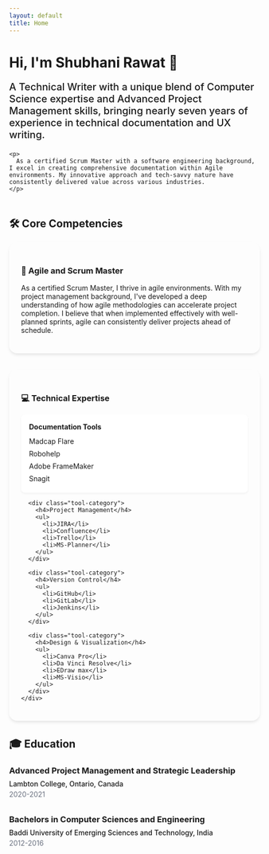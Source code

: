 ```yaml
---
layout: default
title: Home
---
```


<div class="hero-section">
  <h1>Hi, I'm Shubhani Rawat 👋</h1>
  
  <div class="hero-content">
    <p class="lead">
      A Technical Writer with a unique blend of Computer Science expertise and Advanced Project Management skills, bringing nearly seven years of experience in technical documentation and UX writing.
    </p>
    
    <p>
      As a certified Scrum Master with a software engineering background, I excel in creating comprehensive documentation within Agile environments. My innovative approach and tech-savvy nature have consistently delivered value across various industries.
    </p>
  </div>
</div>

<div class="skills-section">
  <h2>🛠️ Core Competencies</h2>

  <div class="skill-area">
    <h3>🔄 Agile and Scrum Master</h3>
    <p>
      As a certified Scrum Master, I thrive in agile environments. With my project management background, I've developed a deep understanding of how agile methodologies can accelerate project completion. I believe that when implemented effectively with well-planned sprints, agile can consistently deliver projects ahead of schedule.
    </p>
  </div>

  <div class="skill-area">
    <h3>💻 Technical Expertise</h3>
    <div class="tools-grid">
      <div class="tool-category">
        <h4>Documentation Tools</h4>
        <ul>
          <li>Madcap Flare</li>
          <li>Robohelp</li>
          <li>Adobe FrameMaker</li>
          <li>Snagit</li>
        </ul>
      </div>
      
      <div class="tool-category">
        <h4>Project Management</h4>
        <ul>
          <li>JIRA</li>
          <li>Confluence</li>
          <li>Trello</li>
          <li>MS-Planner</li>
        </ul>
      </div>
      
      <div class="tool-category">
        <h4>Version Control</h4>
        <ul>
          <li>GitHub</li>
          <li>GitLab</li>
          <li>Jenkins</li>
        </ul>
      </div>
      
      <div class="tool-category">
        <h4>Design & Visualization</h4>
        <ul>
          <li>Canva Pro</li>
          <li>Da Vinci Resolve</li>
          <li>EDraw max</li>
          <li>MS-Visio</li>
        </ul>
      </div>
    </div>
  </div>
</div>

<div class="education-section">
  <h2>🎓 Education</h2>
  
  <div class="education-item">
    <h3>Advanced Project Management and Strategic Leadership</h3>
    <p class="institution">Lambton College, Ontario, Canada</p>
    <p class="year">2020-2021</p>
  </div>
  
  <div class="education-item">
    <h3>Bachelors in Computer Sciences and Engineering</h3>
    <p class="institution">Baddi University of Emerging Sciences and Technology, India</p>
    <p class="year">2012-2016</p>
  </div>
</div>

<style>
.hero-section {
  margin-bottom: 3rem;
}

.hero-content {
  max-width: 800px;
}

.lead {
  font-size: 1.25rem;
  color: var(--primary-color);
  font-weight: 500;
}

.skill-area {
  background: var(--accent-bg);
  padding: 1.5rem;
  border-radius: 1rem;
  margin-bottom: 2rem;
  box-shadow: 0 4px 6px -1px rgba(0, 0, 0, 0.1);
}

.tool-category {
  background: white;
  padding: 1rem;
  border-radius: 0.5rem;
  box-shadow: 0 2px 4px rgba(0, 0, 0, 0.05);
}

.tool-category h4 {
  color: var(--primary-color);
  margin-top: 0;
  margin-bottom: 0.5rem;
}

.tool-category ul {
  list-style: none;
  padding: 0;
  margin: 0;
}

.tool-category li {
  padding: 0.25rem 0;
}

.education-item {
  margin-bottom: 2rem;
}

.education-item h3 {
  margin-bottom: 0.5rem;
}

.institution {
  color: var(--primary-color);
  font-weight: 500;
  margin: 0;
}

.year {
  color: #6b7280;
  margin: 0.25rem 0 0;
}
</style>
